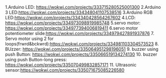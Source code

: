 1.Arduino LED: https://wokwi.com/projects/333715280525001300
2.Arduino 3 LED:https://wokwi.com/projects/334348041107538516
3.Arduino RGB LED:https://wokwi.com/projects/334340428564267602
4.LCD: https://wokwi.com/projects/334973098919985748
5.servo motor: https://wokwi.com/projects/334977394006819411
6.servo motor potentiometer slide:https://wokwi.com/projects/334979427891937876
7. Servo motor using 2 for loops(frwrd&bckwrd):https://wokwi.com/projects/334981103304573523
8. BUzzer: https://wokwi.com/projects/335064951298196051
9. buzzer using push Button: https://wokwi.com/projects/335066519134274130
10. buzzer using push Button-long press: https://wokwi.com/projects/335070499832857171
11. Ultrasonic sensor:https://wokwi.com/projects/335071675085226580
